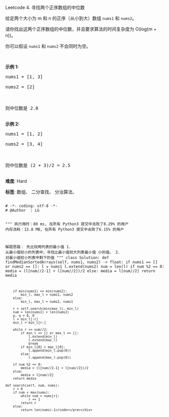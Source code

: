 Leetcode 4. 寻找两个正序数组的中位数
<p>给定两个大小为 m 和 n 的正序（从小到大）数组&nbsp;<code>nums1</code> 和&nbsp;<code>nums2</code>。</p>


<p>请你找出这两个正序数组的中位数，并且要求算法的时间复杂度为&nbsp;O(log(m + n))。</p>



<p>你可以假设&nbsp;<code>nums1</code>&nbsp;和&nbsp;<code>nums2</code>&nbsp;不会同时为空。</p>



<p>&nbsp;</p>



<p><strong>示例 1:</strong></p>



<pre>nums1 = [1, 3]

nums2 = [2]



则中位数是 2.0

</pre>



<p><strong>示例 2:</strong></p>



<pre>nums1 = [1, 2]

nums2 = [3, 4]



则中位数是 (2 + 3)/2 = 2.5

</pre>





 **难度**: Hard



 **标签**: 数组、 二分查找、 分治算法、 





<div class="hcb_wrap">
<pre class="prism undefined-numbers lang-python" data-lang="Python"><code>
# -*- coding: utf-8 -*-
# @Author  : LG

"""
执行用时：80 ms, 在所有 Python3 提交中击败了8.29% 的用户
内存消耗：13.8 MB, 在所有 Python3 提交中击败了6.15% 的用户

解题思路：
    先比较两列表的最小值
    1. 从最小值较小的列表中，寻找比最小值较大列表最小值 小的值。
    2. 对最小值较小列表中剩下的值
"""
class Solution:
    def findMedianSortedArrays(self, nums1, nums2) -> float:
        if nums1 == [] or nums2 == []:
            l = nums1
            l.extend(nums2)
            num = len(l)
            if num %2 == 0:
                media = (l[num//2-1] + l[num//2])/2
            else:
                media = l[num//2]
            return media

        if min(nums1) <= min(nums2):
            min_l, max_l = nums1, nums2
        else:
            min_l, max_l = nums2, nums1

        r = self.search(min(max_l), min_l)
        num = len(nums1) + len(nums2)
        p, q = 0, 0
        l = min_l[:r]
        min_l = min_l[r:]

        while r <= num//2:
            if min_l == [] or max_l == []:
                l.extend(min_l)
                l.extend(max_l)
                break
            if min_l[0] < max_l[0]:
                l.append(min_l.pop(0))
            else:
                l.append(max_l.pop(0))

        if num %2 == 0:
            media = (l[num//2-1] + l[num//2])/2
        else:
            media = l[num//2]
        return media

    def search(self, num, nums):
        r = 0
        if num < max(nums):
            while num > nums[r]:
                r += 1
            return r
        else:
            return len(nums)-1</code></pre></div>
